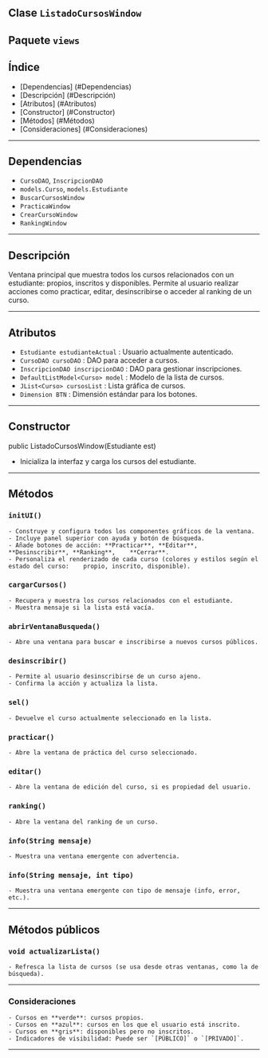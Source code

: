 ## Clase `ListadoCursosWindow`

## Paquete `views`


## Índice
-   [Dependencias]	(#Dependencias)
-   [Descripción]	(#Descripción)
-   [Atributos]		(#Atributos)
-   [Constructor]	(#Constructor)
-   [Métodos]		(#Métodos)
-   [Consideraciones]	(#Consideraciones)


---

## Dependencias

- `CursoDAO`, `InscripcionDAO`
- `models.Curso`, `models.Estudiante`
- `BuscarCursosWindow`
- `PracticaWindow`
- `CrearCursoWindow`
- `RankingWindow`


---

## Descripción

Ventana principal que muestra todos los cursos relacionados con un estudiante: propios, inscritos y disponibles. Permite al usuario realizar acciones como practicar, editar, desinscribirse o acceder al ranking de un curso.


---

## Atributos

- `Estudiante estudianteActual`		: Usuario actualmente autenticado.
- `CursoDAO cursoDAO`			: DAO para acceder a cursos.
- `InscripcionDAO inscripcionDAO`	: DAO para gestionar inscripciones.
- `DefaultListModel<Curso> model`	: Modelo de la lista de cursos.
- `JList<Curso> cursosList`		: Lista gráfica de cursos.
- `Dimension BTN`			: Dimensión estándar para los botones.


---

## Constructor

public ListadoCursosWindow(Estudiante est)

- Inicializa la interfaz y carga los cursos del estudiante.


---

## Métodos

### `initUI()`

	- Construye y configura todos los componentes gráficos de la ventana.
	- Incluye panel superior con ayuda y botón de búsqueda.
	- Añade botones de acción: **Practicar**, **Editar**, **Desinscribir**, **Ranking**, 	**Cerrar**.
	- Personaliza el renderizado de cada curso (colores y estilos según el estado del curso: 	propio, inscrito, disponible).


### `cargarCursos()`
	
	- Recupera y muestra los cursos relacionados con el estudiante.
	- Muestra mensaje si la lista está vacía.


### `abrirVentanaBusqueda()`

	- Abre una ventana para buscar e inscribirse a nuevos cursos públicos.


### `desinscribir()`

	- Permite al usuario desinscribirse de un curso ajeno.
	- Confirma la acción y actualiza la lista.


### `sel()`

	- Devuelve el curso actualmente seleccionado en la lista.

	
### `practicar()`

	- Abre la ventana de práctica del curso seleccionado.


### `editar()`

	- Abre la ventana de edición del curso, si es propiedad del usuario.
	

### `ranking()`
	
	- Abre la ventana del ranking de un curso.
	

### `info(String mensaje)`
	
	- Muestra una ventana emergente con advertencia.


### `info(String mensaje, int tipo)`

	- Muestra una ventana emergente con tipo de mensaje (info, error, etc.).


---

## Métodos públicos

### `void actualizarLista()`

	- Refresca la lista de cursos (se usa desde otras ventanas, como la de búsqueda).

---

### Consideraciones

	- Cursos en **verde**: cursos propios.
	- Cursos en **azul**: cursos en los que el usuario está inscrito.
	- Cursos en **gris**: disponibles pero no inscritos.
	- Indicadores de visibilidad: Puede ser `[PÚBLICO]` o `[PRIVADO]`.


---